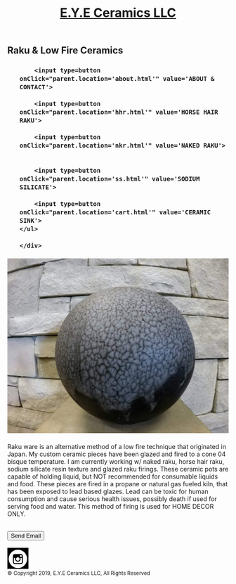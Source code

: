 <html>
<title></title>

<link rel="stylesheet" type="text/css" href="ceramics21.css" />

<header>
   <a href="index.html">
      <h1><a href="index.html">
      E.Y.E Ceramics LLC</a></h1>
     
   </a>
</header>
<body>
	<h2>Raku & Low Fire Ceramics</h2>	
<h3>
	<ul>
		<div>
			
		<input type=button onClick="parent.location='about.html'" value='ABOUT & CONTACT'>

		<input type=button onClick="parent.location='hhr.html'" value='HORSE HAIR RAKU'>

		<input type=button onClick="parent.location='nkr.html'" value='NAKED RAKU'>

		
		<input type=button onClick="parent.location='ss.html'" value='SODIUM SILICATE'>

		<input type=button onClick="parent.location='cart.html'" value='CERAMIC SINK'>
	</ul>

	</div>
</h3>

 <h4> <img src="blue2.jpg"
alt="Blue2" class="center" height="auto" width="auto">
</h4>

<div class="content">
<p>Raku ware is an alternative method of a low fire technique that originated in Japan. My custom ceramic pieces have been glazed and fired to a cone 04 bisque temperature. I am currently working w/ naked raku, horse hair raku, sodium silicate resin texture and glazed raku firings. These ceramic pots are capable of holding liquid, but NOT recommended for consumable liquids and food. These pieces are fired in a propane or natural gas fueled kiln, that has been exposed to lead based glazes. Lead can be toxic for human consumption and cause serious health issues, possibly death if used for serving food and water. This method of firing is used for HOME DECOR ONLY. </p>
</body>

<br>
 <form method="post" action="mailto:eye.ceramics2019@gmail.com" >
<input type="submit" value="Send Email" /> 
</form>
<br>
 
<footer>


<a target="_blank" href="https://www.instagram.com/e.y.e_ceramiiics/">
	<img src="Insta.png" alt="Insta"
align="center"></a>

<br>
 <small>&copy; Copyright 2019, E.Y.E Ceramics LLC, All Rights Reserved </small>

</footer>

</html>			
